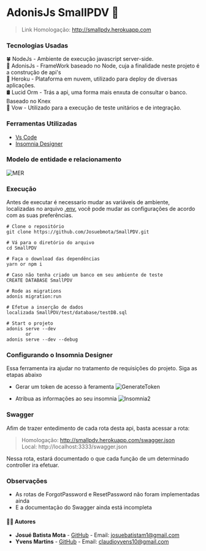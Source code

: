 # AdonisJs SmallPDV 🔺
>Link Homologação: http://smallpdv.herokuapp.com

### Tecnologias Usadas
🍀 NodeJs - Ambiente de execução javascript server-side. <br>
🔺 AdonisJs - FrameWork baseado no Node, cuja a finalidade neste projeto é a construção de api's <br>
👾 Heroku - Plataforma em nuvem, utilizado para deploy de diversas aplicações. <br> 
🛢️ Lucid Orm  - Trás a api, uma forma mais enxuta de consultar o banco. Baseado no Knex <br>
🔎 Vow - Utilizado para a execução de teste unitários e de integração. <br> 

### Ferramentas Utilizadas
- [Vs Code](https://code.visualstudio.com/)
- [Insomnia Designer](https://insomnia.rest/download/)

### Modelo de entidade e relacionamento
![MER](https://user-images.githubusercontent.com/34459397/89466459-4695de00-d74a-11ea-9f33-96e21f3f659f.png)

### Execução
Antes de executar é necessario mudar as variáveis de ambiente, localizadas no arquivo [.env](https://github.com/Josuebmota/ApiCadastroUser/blob/master/.env), você pode mudar as configurações de acordo com as suas preferências.

```
# Clone o repositório
git clone https://github.com/Josuebmota/SmallPDV.git

# Vá para o diretório do arquivo
cd SmallPDV

# Faça o download das dependências
yarn or npm i

# Caso não tenha criado um banco em seu ambiente de teste
CREATE DATABASE SmallPDV

# Rode as migrations
adonis migration:run

# Efetue a inserção de dados
localizada SmallPDV/test/database/testDB.sql

# Start o projeto
adonis serve --dev
       or
adonis serve --dev --debug
```

### Configurando o Insomnia Designer
Essa ferramenta ira ajudar no tratamento de requisições do projeto. Siga as etapas abaixo

- Gerar um token de acesso à feramenta
![GenerateToken](https://user-images.githubusercontent.com/34459397/89244904-0a456f00-d5de-11ea-8f7e-e2881a7529c9.gif) 

- Atribua as informações ao seu insomnia
  ![Insomnia2](https://user-images.githubusercontent.com/34459397/89245230-c141ea80-d5de-11ea-8bd1-cca9d11acea7.png)

### Swagger 
Afim de trazer entedimento de cada rota desta api, basta acessar a rota:
>Homologação: http://smallpdv.herokuapp.com/swagger.json<br>
>Local: http://localhost:3333/swagger.json

Nessa rota, estará documentado o que cada função de um determinado controller ira efetuar.

### Observações
- As rotas de ForgotPassword e ResetPassword não foram implementadas ainda
- E a documentação do Swagger ainda está incompleta

#### 👨‍💻 [](<[https://github.com/Josuebmota/SmallPDV](https://github.com/Josuebmota/SmallPDV)#autor>)Autores

- **Josué Batista Mota** - [GitHub](https://github.com/Josuebmota) - Email: [josuebatistam1@gmail.com](mailto:josuebatistam1@gmail.com)
- **Yvens Martins** - [GitHub](https://github.com/yvensm) - Email: [claudioyvens10@gmail.com](mailto:claudioyvens10@gmail.com)
